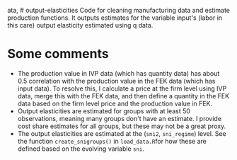 ata, # output-elasticities
Code for cleaning manufacturing data and estimate production functions. It outputs estimates for the variable input's (labor in this care) output elasticity estimated using q data.

# Some comments
* The production value in IVP data (which has quantity data) has about 0.5 correlation with the production value in the FEK data (which has input data). To resolve this, I calculate a price at the firm level using IVP data, merge this with the FEK data, and then define a quantity in the FEK data based on the firm level price and the production value in FEK.
* Output elasticities are estimated for groups with at least 50 observations, meaning many groups don't have an estimate. I provide cost share estimates for all groups, but these may not be a great proxy.
* The output elasticities are estimated at the (`sni2`, `sni_regime`) level. See the function `create_snigroups()` in `load_data.R`for how these are defined based on the evolving variable `sni`.
